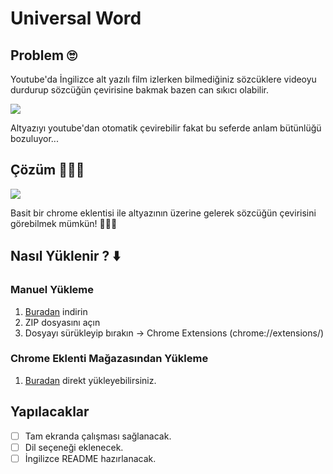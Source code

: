 # Universal Word

## Problem 🙄
  Youtube'da İngilizce alt yazılı film izlerken bilmediğiniz sözcüklere videoyu durdurup sözcüğün çevirisine bakmak bazen can sıkıcı olabilir.

  ![](https://thumbs.gfycat.com/AgedZanyDartfrog-size_restricted.gif)

  Altyazıyı youtube'dan otomatik çevirebilir fakat bu seferde anlam bütünlüğü bozuluyor...


## Çözüm 🎊🎉🎈

  ![](https://thumbs.gfycat.com/NippyBlackandwhiteElkhound-size_restricted.gif)

  Basit bir chrome eklentisi ile altyazının üzerine gelerek sözcüğün çevirisini görebilmek mümkün! 🎊🎉🎈

## Nasıl Yüklenir ? ⬇️
  ### Manuel Yükleme
  1. [Buradan](https://github.com/yasinguzel/universal-word/releases/download/v1.0.0/universal-word.zip) indirin
  2. ZIP dosyasını açın
  3. Dosyayı sürükleyip bırakın -> Chrome Extensions (chrome://extensions/)

  ### Chrome Eklenti Mağazasından Yükleme
  1. [Buradan](https://chrome.google.com/webstore/detail/universal-word/gpdfbmcmghechfppnckabnhojmogdifl?hl=en) direkt yükleyebilirsiniz.

## Yapılacaklar

- [ ] Tam ekranda çalışması sağlanacak.
- [ ] Dil seçeneği eklenecek.
- [ ] İngilizce README hazırlanacak.

